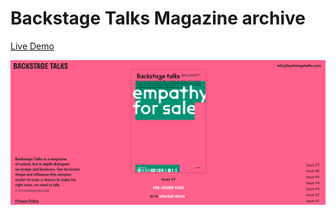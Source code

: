 # Backstage Talks Magazine archive

[Live Demo](https://calm-salmiakki-923f82.netlify.app/)

![Design preview for Backstage Talks Magazine archive](design.png)